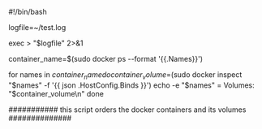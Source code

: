 #!/bin/bash

logfile=~/test.log

exec > "$logfile"  2>&1

container_name=$(sudo docker ps --format '{{.Names}}')

for names in $container_name
do
  container_volume=$(sudo docker inspect "$names" -f '{{ json .HostConfig.Binds }}')
  echo -e "$names" = Volumes: "$container_volume\n"
done


###########   this script orders the docker containers and its volumes   ##############

